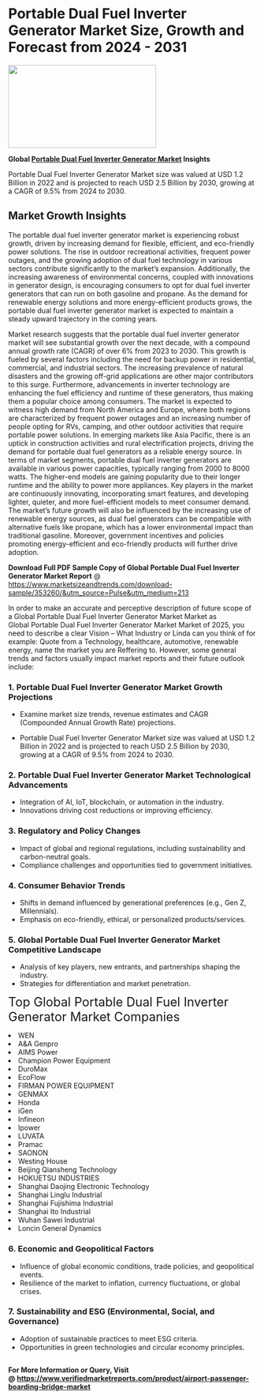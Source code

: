 <H1>Portable Dual Fuel Inverter Generator Market Size, Growth and Forecast from 2024 - 2031</H1><img class="aligncenter size-medium wp-image-584254" src="https://thirdeyenews.in/wp-content/uploads/2024/09/Global-Market-Research-300x168.jpeg" alt="" width="300" height="168" /><p><strong>Global&nbsp;<a href="https://www.marketsizeandtrends.com/download-sample/353260/&amp;utm_source=Pulse&amp;utm_medium=213">Portable Dual Fuel Inverter Generator Market</a> Insights</strong></p><p>Portable Dual Fuel Inverter Generator Market size was valued at USD 1.2 Billion in 2022 and is projected to reach USD 2.5 Billion by 2030, growing at a CAGR of 9.5% from 2024 to 2030.</p><p><h2>Market Growth Insights</h2> <p>The portable dual fuel inverter generator market is experiencing robust growth, driven by increasing demand for flexible, efficient, and eco-friendly power solutions. The rise in outdoor recreational activities, frequent power outages, and the growing adoption of dual fuel technology in various sectors contribute significantly to the market’s expansion. Additionally, the increasing awareness of environmental concerns, coupled with innovations in generator design, is encouraging consumers to opt for dual fuel inverter generators that can run on both gasoline and propane. As the demand for renewable energy solutions and more energy-efficient products grows, the portable dual fuel inverter generator market is expected to maintain a steady upward trajectory in the coming years. </p> <p>Market research suggests that the portable dual fuel inverter generator market will see substantial growth over the next decade, with a compound annual growth rate (CAGR) of over 6% from 2023 to 2030. This growth is fueled by several factors including the need for backup power in residential, commercial, and industrial sectors. The increasing prevalence of natural disasters and the growing off-grid applications are other major contributors to this surge. Furthermore, advancements in inverter technology are enhancing the fuel efficiency and runtime of these generators, thus making them a popular choice among consumers. The market is expected to witness high demand from North America and Europe, where both regions are characterized by frequent power outages and an increasing number of people opting for RVs, camping, and other outdoor activities that require portable power solutions. In emerging markets like Asia Pacific, there is an uptick in construction activities and rural electrification projects, driving the demand for portable dual fuel generators as a reliable energy source. In terms of market segments, portable dual fuel inverter generators are available in various power capacities, typically ranging from 2000 to 8000 watts. The higher-end models are gaining popularity due to their longer runtime and the ability to power more appliances. Key players in the market are continuously innovating, incorporating smart features, and developing lighter, quieter, and more fuel-efficient models to meet consumer demand. The market’s future growth will also be influenced by the increasing use of renewable energy sources, as dual fuel generators can be compatible with alternative fuels like propane, which has a lower environmental impact than traditional gasoline. Moreover, government incentives and policies promoting energy-efficient and eco-friendly products will further drive adoption. </p><p><span class=""><strong>Download Full PDF Sample Copy of Global Portable Dual Fuel Inverter Generator Market Report</strong> @ <a href="https://www.marketsizeandtrends.com/download-sample/353260/&amp;utm_source=Pulse&amp;utm_medium=213" target="_blank">https://www.marketsizeandtrends.com/download-sample/353260/&amp;utm_source=Pulse&amp;utm_medium=213</a></span></p><p>In order to make an accurate and perceptive description of future scope of a Global&nbsp;Portable Dual Fuel Inverter Generator Market Market as Global&nbsp;Portable Dual Fuel Inverter Generator Market Market of 2025, you need to describe a clear Vision &ndash; What Industry or Linda can you think of for example: Quote from a Technology, healthcare, automotive, renewable energy, name the market you are Reffering to. However, some general trends and factors usually impact market reports and their future outlook include:</p><h3>1.&nbsp;<strong>Portable Dual Fuel Inverter Generator Market Growth Projections</strong></h3><ul><li>Examine market size trends, revenue estimates and CAGR (Compounded Annual Growth Rate) projections.</li><li><p>Portable Dual Fuel Inverter Generator Market size was valued at USD 1.2 Billion in 2022 and is projected to reach USD 2.5 Billion by 2030, growing at a CAGR of 9.5% from 2024 to 2030.</p></li></ul><h3>2.&nbsp;<strong>Portable Dual Fuel Inverter Generator Market Technological Advancements</strong></h3><ul><li>Integration of AI, IoT, blockchain, or automation in the industry.</li><li>Innovations driving cost reductions or improving efficiency.</li></ul><h3>3.&nbsp;<strong>Regulatory and Policy Changes</strong></h3><ul><li>Impact of global and regional regulations, including sustainability and carbon-neutral goals.</li><li>Compliance challenges and opportunities tied to government initiatives.</li></ul><h3>4.&nbsp;<strong>Consumer Behavior Trends</strong></h3><ul><li>Shifts in demand influenced by generational preferences (e.g., Gen Z, Millennials).</li><li>Emphasis on eco-friendly, ethical, or personalized products/services.</li></ul><h3>5.&nbsp;<strong>Global Portable Dual Fuel Inverter Generator Market Competitive Landscape</strong></h3><ul><li>Analysis of key players, new entrants, and partnerships shaping the industry.</li><li>Strategies for differentiation and market penetration.</li></ul><p data-pm-slice="1 1 []"><span style="color: inherit; font-family: inherit; font-size: 25px;">Top Global Portable Dual Fuel Inverter Generator Market Companies</span></p><div class="" data-test-id=""><p><li>WEN</li><li> A&A Genpro</li><li> AIMS Power</li><li> Champion Power Equipment</li><li> DuroMax</li><li> EcoFlow</li><li> FIRMAN POWER EQUIPMENT</li><li> GENMAX</li><li> Honda</li><li> iGen</li><li> Infineon</li><li> Ipower</li><li> LUVATA</li><li> Pramac</li><li> SAONON</li><li> Westing House</li><li> Beijing Qiansheng Technology</li><li> HOKUETSU INDUSTRIES</li><li> Shanghai Daojing Electronic Technology</li><li> Shanghai Linglu Industrial</li><li> Shanghai Fujishima Industrial</li><li> Shanghai Ito Industrial</li><li> Wuhan Sawei Industrial</li><li> Loncin General Dynamics</li></p></div><h3>6.&nbsp;<strong>Economic and Geopolitical Factors</strong></h3><ul><li>Influence of global economic conditions, trade policies, and geopolitical events.</li><li>Resilience of the market to inflation, currency fluctuations, or global crises.</li></ul><h3>7.&nbsp;<strong>Sustainability and ESG (Environmental, Social, and Governance)</strong></h3><ul><li>Adoption of sustainable practices to meet ESG criteria.</li><li>Opportunities in green technologies and circular economy principles.</li></ul><h2><strong style="font-size: 14px;">For More Information or Query, Visit @&nbsp;</strong><a style="background-color: #ffffff; font-size: 14px;" href="https://www.marketsizeandtrends.com/report/portable-dual-fuel-inverter-generator-market/" target="_blank">https://www.verifiedmarketreports.com/product/airport-passenger-boarding-bridge-market</a></h2>
